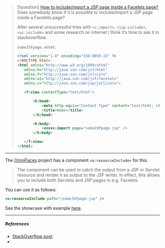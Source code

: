 > [!question] [How to include/import a JSP page inside a Facelets page?](https://stackoverflow.com/questions/10835594/how-to-include-import-a-jsp-page-inside-a-facelets-page)
> Does somebody know if it is possible to include/import a JSP page inside a Facelets page?
>
> After several unsuccessful tries with `<c:import>`, `<jsp:include>`, `<ui:include>` and some research on internet I think it’s time to ask it in stackoverflow.
>
> `someJSFpage.xhtml`:
>
>```xml
><?xml version="1.0" encoding="ISO-8859-15" ?>
> <!DOCTYPE html>
><html xmlns="http://www.w3.org/1999/xhtml"
>    xmlns:h="http://java.sun.com/jsf/html"
>    xmlns:f="http://java.sun.com/jsf/core"
>    xmlns:ui="http://java.sun.com/jsf/facelets"
>    xmlns:c="http://java.sun.com/jsp/jstl/core">
>
>    <f:view contentType="text/html">
>
>        <h:head>
>            <meta http-equiv="Content-Type" content="text/html; charset=ISO-8859-15" />
>            <title>Home</title>
>        </h:head>
>
>        <h:body>
>            <xxxxx:import page="someJSPpage.jsp" />
>        </h:body>
>
>    </f:view>
></html>
>```

---

The [OmniFaces](http://omnifaces.org) project has a component `<o:resourceInclude>` for this.

> The component can be used to catch the output from a JSP or Servlet resource and render it as output to the JSF writer. In effect, this allows you to include both Servlets and JSP pages in e.g. Facelets.

You can use it as follows:

```xml
<o:resourceInclude path="/someJSPpage.jsp" />
```

See the showcase with example [here](http://showcase.omnifaces.org/components/resourceInclude).

---
##### ***References***
- [StackOverflow post](https://stackoverflow.com/questions/10835594/how-to-include-import-a-jsp-page-inside-a-facelets-page)
- 